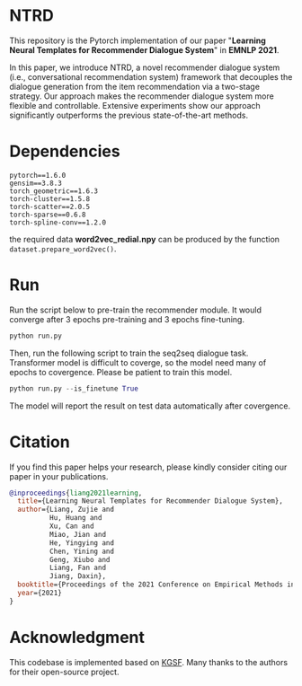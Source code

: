 # NTRD
This repository is the Pytorch implementation of our paper "**Learning Neural Templates for Recommender Dialogue System**" in **EMNLP 2021**.



In this paper, we introduce NTRD, a novel recommender dialogue system (i.e., conversational recommendation system) framework that decouples the dialogue generation from the item recommendation via a two-stage strategy. Our approach makes the recommender dialogue system more flexible and controllable. Extensive experiments show our approach significantly outperforms the previous state-of-the-art methods.

# Dependencies
```
pytorch==1.6.0
gensim==3.8.3
torch_geometric==1.6.3
torch-cluster==1.5.8
torch-scatter==2.0.5
torch-sparse==0.6.8
torch-spline-conv==1.2.0
```




the required data **word2vec_redial.npy** can be produced by the function ```dataset.prepare_word2vec()```.

# Run
Run the script below to pre-train the recommender module. It would converge after 3 epochs pre-training and 3 epochs fine-tuning.

```python
python run.py
```

Then, run the following script to train the seq2seq dialogue task. Transformer model is difficult to coverge, so the model need many of epochs to covergence. Please be patient to train this model.

```python
python run.py --is_finetune True
```

The model will report the result on test data automatically after covergence.

# Citation

If you find this paper helps your research, please kindly consider citing our paper in your publications.

```bibtex
@inproceedings{liang2021learning,
  title={Learning Neural Templates for Recommender Dialogue System},
  author={Liang, Zujie and 
          Hu, Huang and 
          Xu, Can and 
          Miao, Jian and 
          He, Yingying and 
          Chen, Yining and 
          Geng, Xiubo and 
          Liang, Fan and 
          Jiang, Daxin},
  booktitle={Proceedings of the 2021 Conference on Empirical Methods in Natural Language Processing (EMNLP)},
  year={2021}
}
```

# Acknowledgment

This codebase is implemented based on [KGSF](https://github.com/RUCAIBox/KGSF). Many thanks to the authors for their open-source project.
